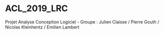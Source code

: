 # ACL_2019_LRC
Projet Analyse Conception Logiciel - Groupe : Julien Claisse / Pierre Gouth / Nicolas Kleinhentz / Emilien Lambert
